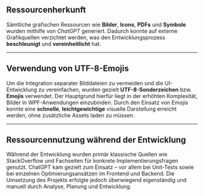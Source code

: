 ## Ressourcenherkunft

Sämtliche grafischen Ressourcen wie **Bilder**, **Icons**, **PDFs** und **Symbole** wurden mithilfe von *ChatGPT* generiert. Dadurch konnte auf externe Grafikquellen verzichtet werden, was den Entwicklungsprozess **beschleunigt** und **vereinheitlicht** hat.

---

## Verwendung von UTF-8-Emojis

Um die Integration separater Bilddateien zu vermeiden und die UI-Entwicklung zu vereinfachen, wurden gezielt **UTF-8-Sonderzeichen** bzw. **Emojis** verwendet. Der Hauptgrund hierfür liegt in der erhöhten Komplexität, Bilder in WPF-Anwendungen einzubinden. Durch den Einsatz von Emojis konnte eine **schnelle**, **leichtgewichtige** visuelle Darstellung erreicht werden, ohne zusätzliche Assets laden zu müssen.

---

## Ressourcennutzung während der Entwicklung

Während der Entwicklung wurden primär klassische Quellen wie StackOverflow und Fachseiten für konkrete Implementierungsfragen genutzt. ChatGPT kam gezielt zum Einsatz – vor allem bei Unit-Tests sowie bei einzelnen Optimierungsansätzen im Frontend und Backend. Die Umsetzung des Projekts erfolgte jedoch überwiegend eigenständig und manuell durch Analyse, Planung und Entwicklung.